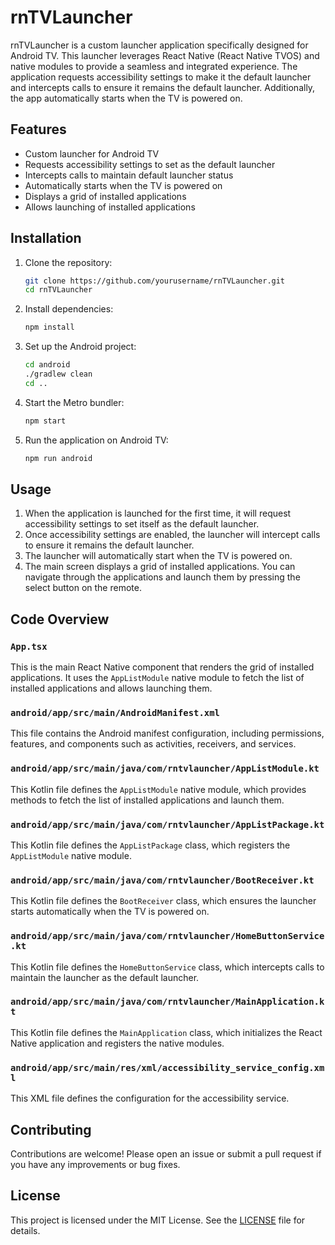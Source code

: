 # rnTVLauncher

rnTVLauncher is a custom launcher application specifically designed for Android TV. This launcher leverages React Native (React Native TVOS) and native modules to provide a seamless and integrated experience. The application requests accessibility settings to make it the default launcher and intercepts calls to ensure it remains the default launcher. Additionally, the app automatically starts when the TV is powered on.

## Features

- Custom launcher for Android TV
- Requests accessibility settings to set as the default launcher
- Intercepts calls to maintain default launcher status
- Automatically starts when the TV is powered on
- Displays a grid of installed applications
- Allows launching of installed applications


## Installation

1. Clone the repository:
    ```sh
    git clone https://github.com/yourusername/rnTVLauncher.git
    cd rnTVLauncher
    ```

2. Install dependencies:
    ```sh
    npm install
    ```

3. Set up the Android project:
    ```sh
    cd android
    ./gradlew clean
    cd ..
    ```

4. Start the Metro bundler:
    ```sh
    npm start
    ```

5. Run the application on Android TV:
    ```sh
    npm run android
    ```

## Usage

1. When the application is launched for the first time, it will request accessibility settings to set itself as the default launcher.
2. Once accessibility settings are enabled, the launcher will intercept calls to ensure it remains the default launcher.
3. The launcher will automatically start when the TV is powered on.
4. The main screen displays a grid of installed applications. You can navigate through the applications and launch them by pressing the select button on the remote.

## Code Overview

### `App.tsx`

This is the main React Native component that renders the grid of installed applications. It uses the `AppListModule` native module to fetch the list of installed applications and allows launching them.

### `android/app/src/main/AndroidManifest.xml`

This file contains the Android manifest configuration, including permissions, features, and components such as activities, receivers, and services.

### `android/app/src/main/java/com/rntvlauncher/AppListModule.kt`

This Kotlin file defines the `AppListModule` native module, which provides methods to fetch the list of installed applications and launch them.

### `android/app/src/main/java/com/rntvlauncher/AppListPackage.kt`

This Kotlin file defines the `AppListPackage` class, which registers the `AppListModule` native module.

### `android/app/src/main/java/com/rntvlauncher/BootReceiver.kt`

This Kotlin file defines the `BootReceiver` class, which ensures the launcher starts automatically when the TV is powered on.

### `android/app/src/main/java/com/rntvlauncher/HomeButtonService.kt`

This Kotlin file defines the `HomeButtonService` class, which intercepts calls to maintain the launcher as the default launcher.

### `android/app/src/main/java/com/rntvlauncher/MainApplication.kt`

This Kotlin file defines the `MainApplication` class, which initializes the React Native application and registers the native modules.

### `android/app/src/main/res/xml/accessibility_service_config.xml`

This XML file defines the configuration for the accessibility service.

## Contributing

Contributions are welcome! Please open an issue or submit a pull request if you have any improvements or bug fixes.

## License

This project is licensed under the MIT License. See the [LICENSE](LICENSE) file for details.
